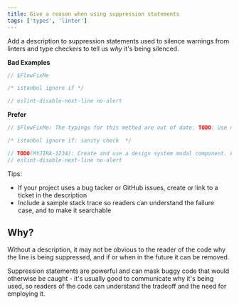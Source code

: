 ```yaml
---
title: Give a reason when using suppression statements
tags: ['types', 'linter']
---
```


Add a description to suppression statements used to silence warnings from linters
and type checkers to tell us _why_ it's being silenced.

**Bad Examples**

```js
// $FlowFixMe
```

```js
/* istanbul ignore if */
```

```js
// eslint-disable-next-line no-alert
```

**Prefer**

```js
// $FlowFixMe: The typings for this method are out of date. TODO: Use new version when released (MYJIRA-1234)
```

```js
/* istanbul ignore if: sanity check  */
```

```js
// TODO(MYJIRA-1234): Create and use a design system modal component. For now, we're using alert :(
// eslint-disable-next-line no-alert
```

Tips:

- If your project uses a bug tacker or GitHub issues, create or link to a ticket in the description
- Include a sample stack trace so readers can understand the failure case, and to make it searchable

## Why?

Without a description, it may not be obvious to the reader of the code why the
line is being suppressed, and if or when in the future it can be removed.

Suppression statements are powerful and can mask buggy code that would otherwise
be caught - it's usually good to communicate why it's being used, so readers of
the code can understand the tradeoff and the need for employing it.
